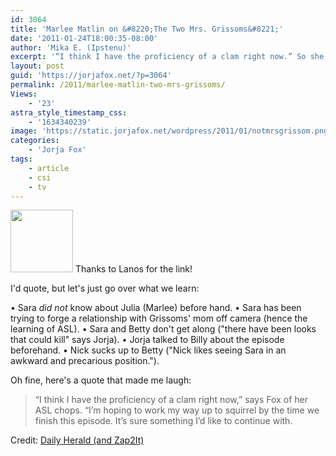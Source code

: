 ```yaml
---
id: 3064
title: 'Marlee Matlin on &#8220;The Two Mrs. Grissoms&#8221;'
date: '2011-01-24T18:00:35-08:00'
author: 'Mika E. (Ipstenu)'
excerpt: '“I think I have the proficiency of a clam right now.” So she''s not great at ASL just yet, we skill find out some cool bits about next week''s <em>CSI</em>.'
layout: post
guid: 'https://jorjafox.net/?p=3064'
permalink: /2011/marlee-matlin-two-mrs-grissoms/
Views:
    - '23'
astra_style_timestamp_css:
    - '1634340239'
image: 'https://static.jorjafox.net/wordpress/2011/01/notmrsgrissom.png'
categories:
    - 'Jorja Fox'
tags:
    - article
    - csi
    - tv
---
```


<img src="//static.jorjafox.net/wordpress/2011/01/notmrsgrissom-100x100.png" alt="" title="notmrsgrissom" width="100" height="100" class="alignleft size-thumbnail wp-image-3065" /> Thanks to Lanos for the link!

I'd quote, but let's just go over what we learn:

&bull; Sara <em>did not</em> know about Julia (Marlee) before hand.
&bull; Sara has been trying to forge a relationship with Grissoms' mom off camera (hence the learning of ASL).
&bull; Sara and Betty don't get along ("there have been looks that could kill" says Jorja). 
&bull; Jorja talked to Billy about the episode beforehand.
&bull; Nick sucks up to Betty ("Nick likes seeing Sara in an awkward and precarious position.").

Oh fine, here's a quote that made me laugh:
<blockquote>“I think I have the proficiency of a clam right now,” says Fox of her ASL chops. “I’m hoping to work my way up to squirrel by the time we finish this episode. It’s sure something I’d like to continue with.</blockquote>

Credit: <a href="http://dailyherald.com/article/20110124/entlife/701289988/">Daily Herald (and Zap2It)</a>